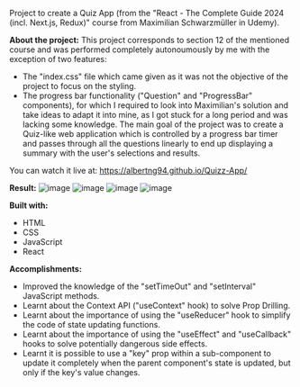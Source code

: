 Project to create a Quiz App (from the "React - The Complete Guide 2024 (incl. Next.js, Redux)" course from Maximilian Schwarzmüller in Udemy).

**About the project:** This project corresponds to section 12 of the mentioned course and was performed completely autonoumously by me with the exception of two features:
- The "index.css" file which came given as it was not the objective of the project to focus on the styling.
- The progress bar functionality ("Question" and "ProgressBar" components), for which I required to look into Maximilian's solution and take ideas to adapt it into mine, as I got stuck for a long period and was lacking some knowledge.
The main goal of the project was to create a Quiz-like web application which is controlled by a progress bar timer and passes through all the questions linearly to end up displaying a summary with the user's selections and results.

You can watch it live at: https://albertng94.github.io/Quizz-App/

**Result:**
![image](https://github.com/albertng94/Quizz-App/assets/120219974/767fce2a-30e8-4c67-a79c-33f5215543a8)
![image](https://github.com/albertng94/Quizz-App/assets/120219974/844f9c52-e102-4b0a-879c-1078bcba5e63)
![image](https://github.com/albertng94/Quizz-App/assets/120219974/6baf47d2-5acf-49d9-8920-e02918d0acc6)
![image](https://github.com/albertng94/Quizz-App/assets/120219974/7b2045e5-4dd8-42c1-ab7b-b8fe1d26f427)

**Built with:**
- HTML
- CSS
- JavaScript
- React

**Accomplishments:**
- Improved the knowledge of the "setTimeOut" and "setInterval" JavaScript methods.
- Learnt about the Context API ("useContext" hook) to solve Prop Drilling.
- Learnt about the importance of using the "useReducer" hook to simplify the code of state updating functions.
- Learnt about the importance of using the "useEffect" and "useCallback" hooks to solve potentially dangerous side effects.
- Learnt it is possible to use a "key" prop within a sub-component to update it completely when the parent component's state is updated, but only if the key's value changes.
